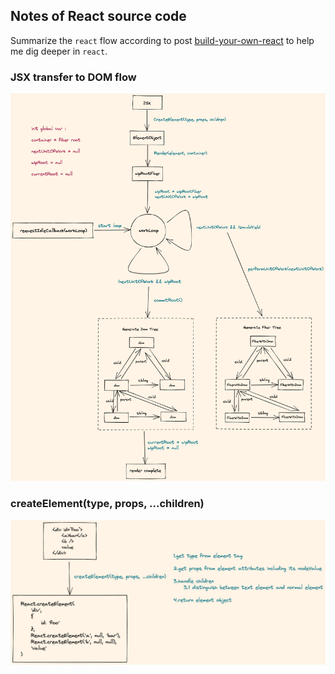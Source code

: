 ## Notes of React source code

Summarize the `react` flow according to post [build-your-own-react](https://pomb.us/build-your-own-react/) to help me dig deeper in `react`.

### JSX transfer to DOM flow
![JSX_transfer_to_dom](./nodeMind/JSX_transfer_to_DOM.png)

### createElement(type, props, ...children)
![JSX_transfer_to_dom](./nodeMind/createElement.png)
